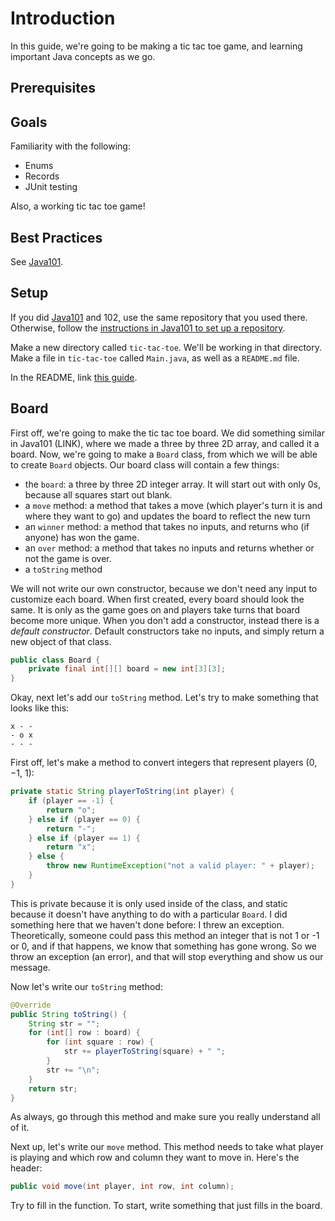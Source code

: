 # Introduction

In this guide, we're going to be making a tic tac toe game, and learning important Java concepts as we go.
## Prerequisites

## Goals

Familiarity with the following:
- Enums
- Records
- JUnit testing

Also, a working tic tac toe game!
## Best Practices

See [Java101](Java101.md#best-practices).
## Setup

If you did [Java101](Java101.md) and 102, use the same repository that you used there. Otherwise, follow the [instructions in Java101 to set up a repository](Java101.md#setup). 

Make a new directory called `tic-tac-toe`. We'll be working in that directory. Make a file in `tic-tac-toe` called `Main.java`, as well as a `README.md` file.

In the README, link [this guide](/projects/intro-to-programming/tic-tac-toe).
## Board

First off, we're going to make the tic tac toe board. We did something similar in Java101 (LINK), where we made a three by three 2D array, and called it a board. Now, we're going to make a `Board` class, from which we will be able to create `Board` objects. Our board class will contain a few things:
- the `board`: a three by three 2D integer array. It will start out with only 0s, because all squares start out blank.
- a `move` method: a method that takes a move (which player's turn it is and where they want to go) and updates the board to reflect the new turn
- an `winner` method: a method that takes no inputs, and returns who (if anyone) has won the game.
- an `over` method: a method that takes no inputs and returns whether or not the game is over.
- a `toString` method

We will not write our own constructor, because we don't need any input to customize each board. When first created, every board should look the same. It is only as the game goes on and players take turns that board become more unique. When you don't add a constructor, instead there is a *default constructor*. Default constructors take no inputs, and simply return a new object of that class.

```java
public class Board {
	private final int[][] board = new int[3][3];
}
```

Okay, next let's add our `toString` method. Let's try to make something that looks like this:
```
x - -
- o x
- - -
```

First off, let's make a method to convert integers that represent players ($0$, $-1$, $1$):

```java
private static String playerToString(int player) {
	if (player == -1) {
		return "o";
	} else if (player == 0) {
		return "-";
	} else if (player == 1) {
		return "x";
	} else {
		throw new RuntimeException("not a valid player: " + player);
	}
}
```

This is private because it is only used inside of the class, and static because it doesn't have anything to do with a particular `Board`. I did something here that we haven't done before: I threw an exception. Theoretically, someone could pass this method an integer that is not 1 or -1 or 0, and if that happens, we know that something has gone wrong. So we throw an exception (an error), and that will stop everything and show us our message.

Now let's write our `toString` method:

```java
@Override
public String toString() {
	String str = "";
	for (int[] row : board) {
		for (int square : row) {
			str += playerToString(square) + " ";
		}
		str += "\n";
	}
	return str;
}
```

As always, go through this method and make sure you really understand all of it.

Next up, let's write our `move` method. This method needs to take what player is playing and which row and column they want to move in. Here's the header:

```java
public void move(int player, int row, int column);
```

Try to fill in the function. To start, write something that just fills in the board.

